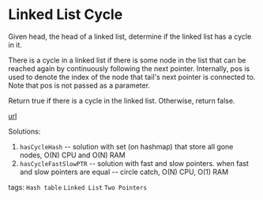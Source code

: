 # Linked List Cycle

Given head, the head of a linked list, determine if the linked list has a cycle in it.

There is a cycle in a linked list if there is some node in the list that can be reached again by continuously following the next pointer. Internally, pos is used to denote the index of the node that tail's next pointer is connected to. Note that pos is not passed as a parameter.

Return true if there is a cycle in the linked list. Otherwise, return false.

[url](https://leetcode.com/problems/linked-list-cycle/description/)

Solutions:
1. `hasCycleHash` -- solution with set (on hashmap) that store all gone nodes, O(N) CPU and O(N) RAM
2. `hasCycleFastSlowPTR` -- solution with fast and slow pointers. when fast and slow pointers are equal -- circle catch, O(N) CPU, O(1) RAM


tags:
`Hash table` `Linked List` `Two Pointers`